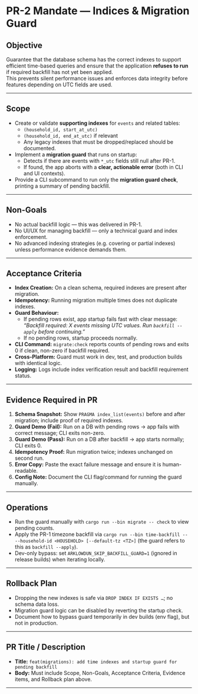 # PR-2 Mandate — Indices & Migration Guard

## Objective
Guarantee that the database schema has the correct indexes to support efficient time-based queries and ensure that the application **refuses to run** if required backfill has not yet been applied.  
This prevents silent performance issues and enforces data integrity before features depending on UTC fields are used.

---

## Scope
- Create or validate **supporting indexes** for `events` and related tables:
  - `(household_id, start_at_utc)`
  - `(household_id, end_at_utc)` if relevant
  - Any legacy indexes that must be dropped/replaced should be documented.
- Implement a **migration guard** that runs on startup:
  - Detects if there are events with `*_utc` fields still null after PR-1.
  - If found, the app aborts with a **clear, actionable error** (both in CLI and UI contexts).
- Provide a CLI subcommand to run only the **migration guard check**, printing a summary of pending backfill.

---

## Non-Goals
- No actual backfill logic — this was delivered in PR-1.  
- No UI/UX for managing backfill — only a technical guard and index enforcement.  
- No advanced indexing strategies (e.g. covering or partial indexes) unless performance evidence demands them.

---

## Acceptance Criteria
- **Index Creation:** On a clean schema, required indexes are present after migration.  
- **Idempotency:** Running migration multiple times does not duplicate indexes.  
- **Guard Behaviour:**  
  - If pending rows exist, app startup fails fast with clear message: *“Backfill required: X events missing UTC values. Run `backfill --apply` before continuing.”*  
  - If no pending rows, startup proceeds normally.  
- **CLI Command:** `migrate:check` reports counts of pending rows and exits 0 if clean, non-zero if backfill required.  
- **Cross-Platform:** Guard must work in dev, test, and production builds with identical logic.  
- **Logging:** Logs include index verification result and backfill requirement status.

---

## Evidence Required in PR
1. **Schema Snapshot:** Show `PRAGMA index_list(events)` before and after migration; include proof of required indexes.  
2. **Guard Demo (Fail):** Run on a DB with pending rows → app fails with correct message; CLI exits non-zero.  
3. **Guard Demo (Pass):** Run on a DB after backfill → app starts normally; CLI exits 0.  
4. **Idempotency Proof:** Run migration twice; indexes unchanged on second run.  
5. **Error Copy:** Paste the exact failure message and ensure it is human-readable.  
6. **Config Note:** Document the CLI flag/command for running the guard manually.

---

## Operations
- Run the guard manually with `cargo run --bin migrate -- check` to view pending counts.
- Apply the PR-1 timezone backfill via `cargo run --bin time-backfill -- --household-id <HOUSEHOLD> [--default-tz <TZ>]` (the guard refers to this as `backfill --apply`).
- Dev-only bypass: set `ARKLOWDUN_SKIP_BACKFILL_GUARD=1` (ignored in release builds) when iterating locally.

---

## Rollback Plan
- Dropping the new indexes is safe via `DROP INDEX IF EXISTS …`; no schema data loss.
- Migration guard logic can be disabled by reverting the startup check.
- Document how to bypass guard temporarily in dev builds (env flag), but not in production.

---

## PR Title / Description
- **Title:** `feat(migrations): add time indexes and startup guard for pending backfill`  
- **Body:** Must include Scope, Non-Goals, Acceptance Criteria, Evidence items, and Rollback plan above.

---
```
